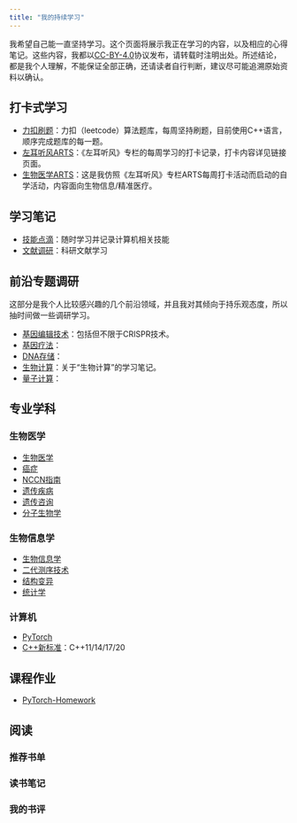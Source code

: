 ```yaml
---
title: "我的持续学习"
---
```


我希望自己能一直坚持学习。这个页面将展示我正在学习的内容，以及相应的心得笔记。这些内容，我都以[CC-BY-4.0](https://creativecommons.org/licenses/by/4.0/deed.zh)协议发布，请转载时注明出处。所述结论，都是我个人理解，不能保证全部正确，还请读者自行判断，建议尽可能追溯原始资料以确认。

## 打卡式学习

* [力扣刷题](https://github.com/yanlinlin82/leetcode/blob/master/README.md)：力扣（leetcode）算法题库，每周坚持刷题，目前使用C++语言，顺序完成题库的每一题。
* [左耳听风ARTS](/ARTS-Weekly)：《左耳听风》专栏的每周学习的打卡记录，打卡内容详见链接页面。
* [生物医学ARTS](/ARTS-Weekly-BioMed)：这是我仿照《左耳听风》专栏ARTS每周打卡活动而启动的自学活动，内容面向生物信息/精准医疗。

## 学习笔记

* [技能点滴](/tip)：随时学习并记录计算机相关技能
* [文献调研](/review)：科研文献学习

## 前沿专题调研

这部分是我个人比较感兴趣的几个前沿领域，并且我对其倾向于持乐观态度，所以抽时间做一些调研学习。

* [基因编辑技术](/notes/genome-editing)：包括但不限于CRISPR技术。
* [基因疗法](/notes/gene-therapy)：
* [DNA存储](/notes/dna-storage)：
* [生物计算](/notes/bio-computing)：关于“生物计算”的学习笔记。
* [量子计算](/notes/quantum-computing)：

## 专业学科

### 生物医学

* [生物医学](/notes/biomed)
* [癌症](/notes/cancer)
* [NCCN指南](/notes/nccn)
* [遗传疾病](/notes/genetic-disorders)
* [遗传咨询](/notes/genetic-counselling)
* [分子生物学](/notes/molecular-biology)

### 生物信息学

* [生物信息学](/notes/bioinformatics)
* [二代测序技术](/notes/ngs)
* [结构变异](/notes/sv)
* [统计学](/notes/statistics)

### 计算机

* [PyTorch](/notes/pytorch)
* [C++新标准](/notes/cpp)：C++11/14/17/20

## 课程作业

* [PyTorch-Homework](https://github.com/yanlinlin82/PyTorch-Homework)

## 阅读

### 推荐书单

### 读书笔记

### 我的书评
